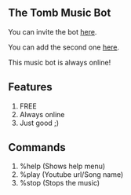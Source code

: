 ## The Tomb Music Bot

You can invite the bot [here](https://discord.com/oauth2/authorize?client_id=889472244110229564&permissions=0&scope=bot).

You can add the second one [here](https://discord.com/oauth2/authorize?client_id=892779401983426570&permissions=3145728&scope=bot).

This music bot is always online!

## Features

1. FREE
2. Always online
3. Just good ;)

## Commands

1. %help (Shows help menu)
2. %play (Youtube url/Song name)
3. %stop (Stops the music)
